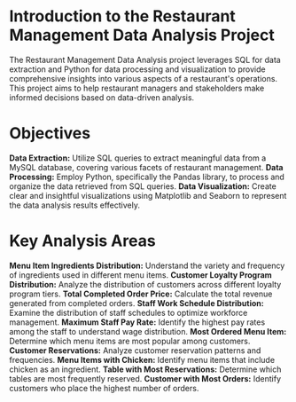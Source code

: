 # Introduction to the Restaurant Management Data Analysis Project
The Restaurant Management Data Analysis project leverages SQL for data extraction and Python for data processing and visualization to provide comprehensive insights into various aspects of a restaurant's operations. This project aims to help restaurant managers and stakeholders make informed decisions based on data-driven analysis.

# Objectives

**Data Extraction:**  Utilize SQL queries to extract meaningful data from a MySQL database, covering various facets of restaurant management.
**Data Processing:**  Employ Python, specifically the Pandas library, to process and organize the data retrieved from SQL queries.
**Data Visualization:**  Create clear and insightful visualizations using Matplotlib and Seaborn to represent the data analysis results effectively.

# Key Analysis Areas

**Menu Item Ingredients Distribution:** Understand the variety and frequency of ingredients used in different menu items.
**Customer Loyalty Program Distribution:** Analyze the distribution of customers across different loyalty program tiers.
**Total Completed Order Price:** Calculate the total revenue generated from completed orders.
**Staff Work Schedule Distribution:** Examine the distribution of staff schedules to optimize workforce management.
**Maximum Staff Pay Rate:** Identify the highest pay rates among the staff to understand wage distribution.
**Most Ordered Menu Item:** Determine which menu items are most popular among customers.
**Customer Reservations:** Analyze customer reservation patterns and frequencies.
**Menu Items with Chicken:** Identify menu items that include chicken as an ingredient.
**Table with Most Reservations:** Determine which tables are most frequently reserved.
**Customer with Most Orders:** Identify customers who place the highest number of orders.
